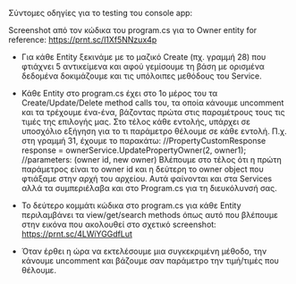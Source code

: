 Σύντομες οδηγίες για το testing του console app:

Screenshot από τον κώδικα του program.cs για το Owner entity for reference: https://prnt.sc/l1Xf5NNzux4p

- Για κάθε Entity ξεκινάμε με το μαζικό Create (πχ. γραμμή 28) που φτιάχνει 5 αντικείμενα και αφού γεμίσουμε τη βάση με ορισμένα δεδομένα δοκιμάζουμε και τις υπόλοιπες μεθόδους του Service.
- Κάθε Entity στο program.cs έχει στο 1ο μέρος του τα Create/Update/Delete method calls του, τα οποία κάνουμε uncomment και τα τρέχουμε ένα-ένα, βάζοντας πρώτα στις παραμέτρους τους τις τιμές της επιλογής μας.
Στο τέλος κάθε εντολής, υπάρχει σε υποσχόλιο εξήγηση για το τι παράμετρο θέλουμε σε κάθε εντολή. Π.χ. στη γραμμή 31, έχουμε το παρακάτω:
//PropertyCustomResponse response = ownerService.UpdatePropertyOwner(2, owner1); //parameters: (owner id, new owner)
Βλέπουμε στο τέλος ότι η πρώτη παράμετρος είναι το owner id και η δεύτερη το owner object που φτιάξαμε στην αρχή του αρχείου. Αυτά φαίνονται και στα Services αλλά τα συμπεριέλαβα και στο Program.cs για τη διευκόλυνσή σας.

- Το δεύτερο κομμάτι κώδικα στο program.cs για κάθε Entity περιλαμβάνει τα view/get/search methods όπως αυτό που βλέπουμε στην εικόνα που ακολουθεί στο σχετικό screenshot: https://prnt.sc/4LWiYGGdfLut
- Όταν έρθει η ώρα να εκτελέσουμε μια συγκεκριμένη μέθοδο, την κάνουμε uncomment και βάζουμε σαν παράμετρο την τιμή/τιμές που θέλουμε.
